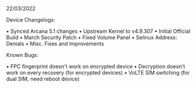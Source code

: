 22/03/2022

Device Changelogs:

• Synced Arcana 5.1 changes
• Upstream Kernel to v4.9.307
• Initial Official Build
• March Security Patch
• Fixed Volume Panel
• Selinux Address: Denials 
• Misc. Fixes and Improvements

Known Bugs:

• FPC fingerprint doesn't work on encrypted device
• Decryption doesn't work on every recovery (for encrypted devices)
• VoLTE SIM switching (for dual SIM, need reboot device)
